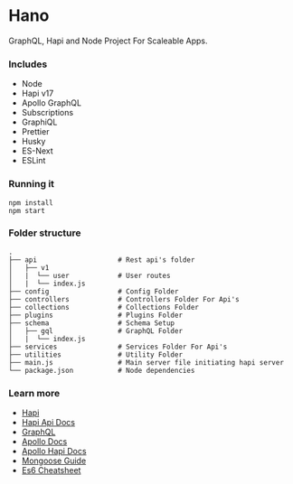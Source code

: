 # Hano

GraphQL, Hapi and Node Project For Scaleable Apps.

### Includes

- Node
- Hapi v17
- Apollo GraphQL
- Subscriptions
- GraphiQL
- Prettier
- Husky
- ES-Next
- ESLint

### Running it

```
npm install
npm start
```

### Folder structure

    .
    ├── api                    # Rest api's folder
    │   ├── v1
    │   |  └── user            # User routes
    │   |  └── index.js
    ├── config                 # Config Folder
    ├── controllers            # Controllers Folder For Api's
    ├── collections            # Collections Folder
    ├── plugins                # Plugins Folder
    ├── schema                 # Schema Setup
    │   ├── gql                # GraphQL Folder
    │   |  └── index.js
    ├── services               # Services Folder For Api's
    ├── utilities              # Utility Folder
    ├── main.js                # Main server file initiating hapi server
    └── package.json           # Node dependencies

### Learn more

- [Hapi](https://hapijs.com)
- [Hapi Api Docs](https://github.com/hapijs/hapi/blob/master/API.md)
- [GraphQL](http://graphql.org/)
- [Apollo Docs](https://www.apollographql.com/docs/apollo-server/)
- [Apollo Hapi Docs](https://github.com/apollographql/apollo-server/tree/master/packages/apollo-server-hapi)
- [Mongoose Guide](http://mongoosejs.com/docs/guide.html)
- [Es6 Cheatsheet](https://github.com/DrkSephy/es6-cheatsheet/blob/master/README.md)

